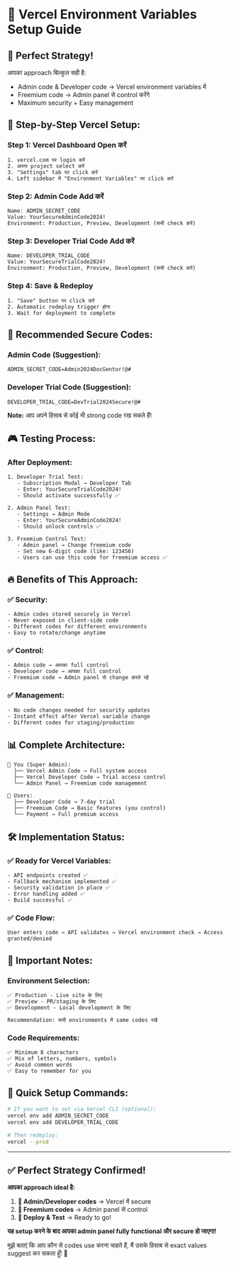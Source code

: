 # 🚀 Vercel Environment Variables Setup Guide

## 🎯 **Perfect Strategy!**

आपका approach बिल्कुल सही है:
- Admin code & Developer code → Vercel environment variables में
- Freemium code → Admin panel से control करेंगे
- Maximum security + Easy management

## 📱 **Step-by-Step Vercel Setup:**

### **Step 1: Vercel Dashboard Open करें**
```
1. vercel.com पर login करें
2. अपना project select करें
3. "Settings" tab पर click करें
4. Left sidebar में "Environment Variables" पर click करें
```

### **Step 2: Admin Code Add करें**
```
Name: ADMIN_SECRET_CODE
Value: YourSecureAdminCode2024!
Environment: Production, Preview, Development (सभी check करें)
```

### **Step 3: Developer Trial Code Add करें**
```
Name: DEVELOPER_TRIAL_CODE
Value: YourSecureTrialCode2024!
Environment: Production, Preview, Development (सभी check करें)
```

### **Step 4: Save & Redeploy**
```
1. "Save" button पर click करें
2. Automatic redeploy trigger होगा
3. Wait for deployment to complete
```

## 🔐 **Recommended Secure Codes:**

### **Admin Code (Suggestion):**
```
ADMIN_SECRET_CODE=Admin2024DocGentor!@#
```

### **Developer Trial Code (Suggestion):**
```
DEVELOPER_TRIAL_CODE=DevTrial2024Secure!@#
```

**Note:** आप अपने हिसाब से कोई भी strong code रख सकते हैं!

## 🎮 **Testing Process:**

### **After Deployment:**
```
1. Developer Trial Test:
   - Subscription Modal → Developer Tab
   - Enter: YourSecureTrialCode2024!
   - Should activate successfully ✅

2. Admin Panel Test:
   - Settings → Admin Mode
   - Enter: YourSecureAdminCode2024!
   - Should unlock controls ✅

3. Freemium Control Test:
   - Admin panel → Change freemium code
   - Set new 6-digit code (like: 123456)
   - Users can use this code for freemium access ✅
```

## 🔥 **Benefits of This Approach:**

### **✅ Security:**
```
- Admin codes stored securely in Vercel
- Never exposed in client-side code
- Different codes for different environments
- Easy to rotate/change anytime
```

### **✅ Control:**
```
- Admin code → आपका full control
- Developer code → आपका full control  
- Freemium code → Admin panel से change करते रहें
```

### **✅ Management:**
```
- No code changes needed for security updates
- Instant effect after Vercel variable change
- Different codes for staging/production
```

## 📊 **Complete Architecture:**

```
🏢 You (Super Admin):
  ├── Vercel Admin Code → Full system access
  ├── Vercel Developer Code → Trial access control
  └── Admin Panel → Freemium code management

👥 Users:
  ├── Developer Code → 7-day trial
  ├── Freemium Code → Basic features (you control)
  └── Payment → Full premium access
```

## 🛠️ **Implementation Status:**

### **✅ Ready for Vercel Variables:**
```
- API endpoints created ✅
- Fallback mechanism implemented ✅
- Security validation in place ✅
- Error handling added ✅
- Build successful ✅
```

### **✅ Code Flow:**
```
User enters code → API validates → Vercel environment check → Access granted/denied
```

## 🚨 **Important Notes:**

### **Environment Selection:**
```
✅ Production - Live site के लिए
✅ Preview - PR/staging के लिए  
✅ Development - Local development के लिए

Recommendation: सभी environments में same codes रखें
```

### **Code Requirements:**
```
✅ Minimum 8 characters
✅ Mix of letters, numbers, symbols
✅ Avoid common words
✅ Easy to remember for you
```

## 🎯 **Quick Setup Commands:**

```bash
# If you want to set via Vercel CLI (optional):
vercel env add ADMIN_SECRET_CODE
vercel env add DEVELOPER_TRIAL_CODE

# Then redeploy:
vercel --prod
```

---

## ✅ **Perfect Strategy Confirmed!**

**आपका approach ideal है:**

1. **🔐 Admin/Developer codes** → Vercel में secure
2. **📱 Freemium codes** → Admin panel से control
3. **🚀 Deploy & Test** → Ready to go!

**यह setup करने के बाद आपका admin panel fully functional और secure हो जाएगा!**

मुझे बताएं कि आप कौन से codes use करना चाहते हैं, मैं उसके हिसाब से exact values suggest कर सकता हूँ! 🔧